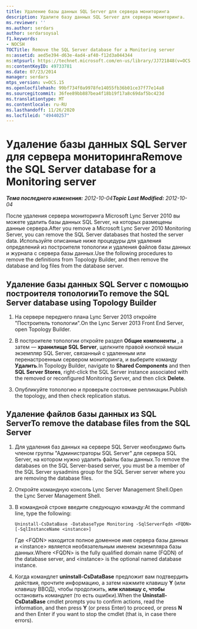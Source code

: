 ```yaml
---
title: Удаление базы данных SQL Server для сервера мониторинга
description: Удалите базу данных SQL Server для сервера мониторинга.
ms.reviewer: ''
ms.author: serdars
author: serdarsoysal
f1.keywords:
- NOCSH
TOCTitle: Remove the SQL Server database for a Monitoring server
ms:assetid: aed5e394-d63e-4ad4-af40-f12d3a044344
ms:mtpsurl: https://technet.microsoft.com/en-us/library/JJ721848(v=OCS.15)
ms:contentKeyID: 49733781
ms.date: 07/23/2014
manager: serdars
mtps_version: v=OCS.15
ms.openlocfilehash: 99bf734f0a9978fe14055fb36b01ce37f77e14a8
ms.sourcegitcommit: 36fee89bb887bea4f18b19f17a8c69daf5bc423d
ms.translationtype: MT
ms.contentlocale: ru-RU
ms.lasthandoff: 11/26/2020
ms.locfileid: "49440257"
---
```

# <a name="remove-the-sql-server-database-for-a-monitoring-server"></a><span data-ttu-id="4854f-103">Удаление базы данных SQL Server для сервера мониторинга</span><span class="sxs-lookup"><span data-stu-id="4854f-103">Remove the SQL Server database for a Monitoring server</span></span>

<div data-xmlns="http://www.w3.org/1999/xhtml">

<div class="topic" data-xmlns="http://www.w3.org/1999/xhtml" data-msxsl="urn:schemas-microsoft-com:xslt" data-cs="https://msdn.microsoft.com/">

<div data-asp="https://msdn2.microsoft.com/asp">



</div>

<div id="mainSection">

<div id="mainBody"><span data-ttu-id="4854f-104">

<span> </span></span><span class="sxs-lookup"><span data-stu-id="4854f-104">

<span> </span></span></span>

<span data-ttu-id="4854f-105">_**Тема последнего изменения:** 2012-10-04_</span><span class="sxs-lookup"><span data-stu-id="4854f-105">_**Topic Last Modified:** 2012-10-04_</span></span>

<span data-ttu-id="4854f-106">После удаления сервера мониторинга Microsoft Lync Server 2010 вы можете удалить базы данных SQL Server, на которых размещены данные сервера.</span><span class="sxs-lookup"><span data-stu-id="4854f-106">After you remove a Microsoft Lync Server 2010 Monitoring Server, you can remove the SQL Server databases that hosted the server data.</span></span> <span data-ttu-id="4854f-107">Используйте описанные ниже процедуры для удаления определений из построителя топологии и удаления файлов базы данных и журнала с сервера базы данных.</span><span class="sxs-lookup"><span data-stu-id="4854f-107">Use the following procedures to remove the definitions from Topology Builder, and then remove the database and log files from the database server.</span></span>

<div>

## <a name="to-remove-the-sql-server-database-using-topology-builder"></a><span data-ttu-id="4854f-108">Удаление базы данных SQL Server с помощью построителя топологии</span><span class="sxs-lookup"><span data-stu-id="4854f-108">To remove the SQL Server database using Topology Builder</span></span>

1.  <span data-ttu-id="4854f-109">На сервере переднего плана Lync Server 2013 откройте "Построитель топологии".</span><span class="sxs-lookup"><span data-stu-id="4854f-109">On the Lync Server 2013 Front End Server, open Topology Builder.</span></span>

2.  <span data-ttu-id="4854f-110">В построителе топологии откройте раздел **Общие компоненты** , а затем — **хранилище SQL Server**, щелкните правой кнопкой мыши экземпляр SQL Server, связанный с удаленным или перенастроенным сервером мониторинга, и выберите команду **Удалить**.</span><span class="sxs-lookup"><span data-stu-id="4854f-110">In Topology Builder, navigate to **Shared Components** and then **SQL Server Stores**, right-click the SQL Server instance associated with the removed or reconfigured Monitoring Server, and then click **Delete**.</span></span>

3.  <span data-ttu-id="4854f-111">Опубликуйте топологию и проверьте состояние репликации.</span><span class="sxs-lookup"><span data-stu-id="4854f-111">Publish the topology, and then check replication status.</span></span>

</div>

<div>

## <a name="to-remove-the-database-files-from-the-sql-server"></a><span data-ttu-id="4854f-112">Удаление файлов базы данных из SQL Server</span><span class="sxs-lookup"><span data-stu-id="4854f-112">To remove the database files from the SQL Server</span></span>

1.  <span data-ttu-id="4854f-113">Для удаления баз данных на сервере SQL Server необходимо быть членом группы "Администраторы SQL Server" для сервера SQL Server, на котором нужно удалить файлы базы данных.</span><span class="sxs-lookup"><span data-stu-id="4854f-113">To remove the databases on the SQL Server-based server, you must be a member of the SQL Server sysadmins group for the SQL Server server where you are removing the database files.</span></span>

2.  <span data-ttu-id="4854f-114">Откройте командную консоль Lync Server Management Shell.</span><span class="sxs-lookup"><span data-stu-id="4854f-114">Open the Lync Server Management Shell.</span></span>

3.  <span data-ttu-id="4854f-115">В командной строке введите следующую команду:</span><span class="sxs-lookup"><span data-stu-id="4854f-115">At the command line, type the following:</span></span>
    
        Uninstall-CsDataBase -DatabaseType Monitoring -SqlServerFqdn <FQDN> [-SqlInstanceName <instance>]
    
    <span data-ttu-id="4854f-116">Где \<FQDN\> находится полное доменное имя сервера базы данных и \<instance\> является необязательным именем экземпляра базы данных.</span><span class="sxs-lookup"><span data-stu-id="4854f-116">Where \<FQDN\> is the fully qualified domain name (FQDN) of the database server, and \<instance\> is the optional named database instance.</span></span>

4.  <span data-ttu-id="4854f-117">Когда командлет **uninstall-CsDataBase** предложит вам подтвердить действия, прочтите информацию, а затем нажмите клавишу **Y** (или клавишу ВВОД), чтобы продолжить, **или клавишу с, чтобы** остановить командлет (то есть ошибки).</span><span class="sxs-lookup"><span data-stu-id="4854f-117">When the **Uninstall-CsDataBase** cmdlet prompts you to confirm actions, read the information, and then press **Y** (or press Enter) to proceed, or press **N** and then Enter if you want to stop the cmdlet (that is, in case there errors).</span></span>

<span data-ttu-id="4854f-118"></div>

</div>

<span> </span>

</div>

</div>

</span><span class="sxs-lookup"><span data-stu-id="4854f-118"></div>

</div>

<span> </span>

</div>

</div>

</span></span></div>

